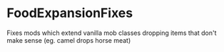# FoodExpansionFixes
Fixes mods which extend vanilla mob classes dropping items that don't make sense (eg. camel drops horse meat)

